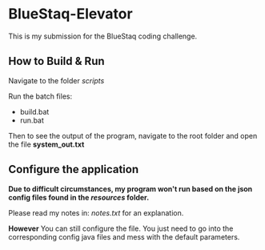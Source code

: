 # BlueStaq-Elevator
This is my submission for the BlueStaq coding challenge.

## How to Build & Run
Navigate to the folder <i>scripts</i>

Run the batch files:
* build.bat
* run.bat

Then to see the output of the program,
navigate to the root folder and open
the file <b>system_out.txt</b>

## Configure the application
<b>Due to difficult circumstances, my 
program won't run based on the json
config files found in the <i>resources</i>
folder.</b>

Please read my notes in: <i>notes.txt</i>
for an explanation.

<b>However</b> You can still configure the file.
You just need to go into the corresponding config
java files and mess with the default parameters.